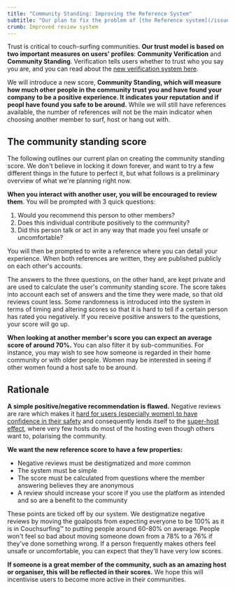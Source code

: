```yaml
---
title: "Community Standing: Improving the Reference System"
subtitle: "Our plan to fix the problem of [the Reference system](/issues/reviews)"
crumb: Improved review system
---
```


Trust is critical to couch-surfing communities. **Our trust model is based on two important measures on users' profiles**: **Community Verification** and **Community Standing**. Verification tells users whether to trust who you say you are, and you can read about the [new verification system here](/solutions/communities-and-trust).

We will introduce a new score, **Community Standing, which will measure how much other people in the community trust you and have found your company to be a positive experience. It indicates your reputation and if peopl have found you safe to be around.** While we will still have references available, the number of references will not be the main indicator when choosing another member to surf, host or hang out with.

## The community standing score

The following outlines our current plan on creating the community standing score. We don't believe in locking it down forever, and want to try a few different things in the future to perfect it, but what follows is a preliminary overview of what we're planning right now.

**When you interact with another user, you will be encouraged to review them**. You will be prompted with 3 quick questions:

1. Would you recommend this person to other members?
2. Does this individual contribute positively to the community?
3. Did this person talk or act in any way that made you feel unsafe or uncomfortable?

You will then be prompted to write a reference where you can detail your experience. When both references are written, they are published publicly on each other's accounts.

The answers to the three questions, on the other hand, are kept private and are used to calculate the user's community standing score. The score takes into account each set of answers and the time they were made, so that old reviews count less. Some randomness is introduced into the system in terms of timing and altering scores so that it is hard to tell if a certain person has rated you negatively. If you receive positive answers to the questions, your score will go up.

**When looking at another member's score you can expect an average score of around 70%.** You can also filter it by sub-communities. For instance, you may wish to see how someone is regarded in their home community or with older people. Women  may be interested in seeing if other women found a host safe to be around.

## Rationale

**A simple positive/negative recommendation is flawed.** Negative reviews are rare which makes it [hard for users (especially women) to have confidence in their safety](/issues/creeps-and-freeloaders) and consequently lends itself to the [super-host effect](/issues/host-matching), where very few hosts do most of the hosting even though others want to, polarising the community.

**We want the new reference score to have a few properties:**

- Negative reviews must be destigmatized and more common
- The system must be simple
- The score must be calculated from questions where the member answering believes they are anonymous
- A review should increase your score if you use the platform as intended and so are a benefit to the community

These points are ticked off by our system. We destigmatize negative reviews by moving the goalposts from expecting everyone to be 100% as it is in Couchsurfing&#8482; to putting people around 60-80% on average. People won't feel so bad about moving someone down from a 78% to a 76% if they've done something wrong. If a person frequently makes others feel unsafe or uncomfortable, you can expect that they'll have very low scores.

**If someone is a great member of the community, such as an amazing host or organiser, this will be reflected in their scores.** We hope this will incentivise users to become more active in their communities.
